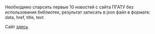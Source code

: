 Необходимо спарсить первые 10 новостей с сайта ПГАТУ без использования библиотек, результат записать в json файл в формате: data, href, title, text


Сайт [здесь](https://pgsha.ru/today/)
